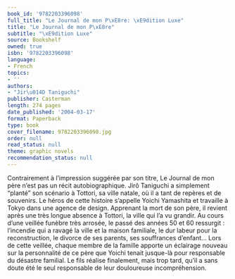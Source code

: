 ```yaml
---
book_id: '9782203396098'
full_title: "Le Journal de mon P\xE8re: \xE9dition Luxe"
title: "Le Journal de mon P\xE8re"
subtitle: "\xE9dition Luxe"
source: Bookshelf
owned: true
isbn: '9782203396098'
language:
- French
topics:
- ''
authors:
- "Jir\u014D Taniguchi"
publisher: Casterman
length: 274 pages
date_published: '2004-03-17'
format: Paperback
type: book
cover_filename: 9782203396098.jpg
order: null
read_status: null
theme: graphic novels
recommendation_status: null
---
```

Contrairement à l’impression suggérée par son titre, Le Journal de mon père n’est pas un récit autobiographique. Jirô Taniguchi a simplement “planté” son scénario à Tottori, sa ville natale, où il a tant de repères et de souvenirs.
Le héros de cette histoire s’appelle Yoichi Yamashita et travaille à Tokyo dans une agence de design. Apprenant la mort de son père, il revient après une très longue absence à Tottori, la ville qui l’a vu grandir. Au cours d’une veillée funèbre très arrosée, le passé des années 50 et 60 ressurgit : l’incendie qui a ravagé la ville et la maison familiale, le dur labeur pour la reconstruction, le divorce de ses parents, ses souffrances d’enfant… Lors de cette veillée, chaque membre de la famille apporte un éclairage nouveau sur la personnalité de ce père que Yoichi tenait jusque-là pour responsable du désastre familial. Le fils réalise finalement, mais trop tard, qu’il a sans doute été le seul responsable de leur douloureuse incompréhension.
